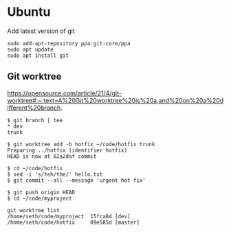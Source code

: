 # Ubuntu
Add latest version of git

```console
sudo add-apt-repository ppa:git-core/ppa
sudo apt update
sudo apt install git
```

## Git worktree
https://opensource.com/article/21/4/git-worktree#:~:text=A%20Git%20worktree%20is%20a,and%20on%20a%20different%20branch.

```console
$ git branch | tee
* dev
trunk
```

```console
$ git worktree add -b hotfix ~/code/hotfix trunk
Preparing ../hotfix (identifier hotfix)
HEAD is now at 62a2daf commit
```

```
$ cd ~/code/hotfix
$ sed -i 's/teh/the/' hello.txt
$ git commit --all --message 'urgent hot fix'
```

```console
$ git push origin HEAD
$ cd ~/code/myproject
```

```
git worktree list
/home/seth/code/myproject  15fca84 [dev]
/home/seth/code/hotfix     09e585d [master]
```
